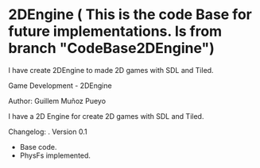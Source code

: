 # 2DEngine ( This is the code Base for future implementations. Is from branch "CodeBase2DEngine")
I have create 2DEngine to made 2D games with SDL and Tiled.

Game Development - 2DEngine

Author: Guillem Muñoz Pueyo

I have a 2D Engine for create 2D games with SDL and Tiled.

Changelog:
. Version 0.1
  - Base code.
  - PhysFs implemented.
  
